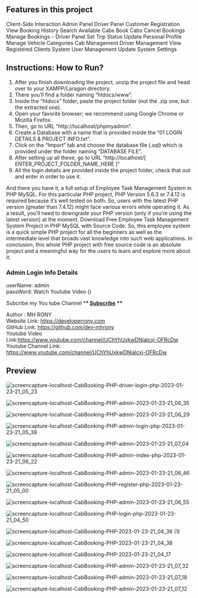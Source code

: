 ## Features in this project

Client-Side Interaction Admin Panel Driver Panel Customer Registration View Booking History Search Available Cabs Book Cabs Cancel Bookings Manage Bookings – Driver Panel Set Trip Status Update Personal Profile Manage Vehicle Categories Cab Management Driver Management View Registered Clients System User Management Update System Settings

## Instructions: How to Run?

1.  After you finish downloading the project, unzip the project file and head over to your XAMPP/Laragon directory. <br/>
2.  There you’ll find a folder naming “htdocs/www”. <br/>
3.  Inside the “htdocs” folder, paste the project folder (not the .zip one, but the extracted one). <br/>
4.  Open your favorite browser; we recommend using Google Chrome or Mozilla Firefox. <br/>
5.  Then, go to URL “http://localhost/phpmyadmin“. <br/>
6.  Create a Database with a name that is provided inside the “01 LOGIN DETAILS & PROJECT INFO.txt”. <br/>
7.  Click on the “Import” tab and choose the database file (.sql) which is provided under the folder naming “DATABASE FILE”. <br/>
8.  After setting up all these, go to URL “http://localhost/[ ENTER_PROJECT_FOLDER_NAME_HERE ]“
9.  All the login details are provided inside the project folder, check that out and enter in order to use it. <br/>

And there you have it, a full setup of Employee Task Management System in PHP MySQL. For this particular PHP project, PHP Version 5.6.3 or 7.4.12 is required because it’s well tested on both. So, users with the latest PHP version (greater than 7.4.12) might face various errors while operating it. As a result, you’ll need to downgrade your PHP version (only if you’re using the latest version) at the moment. Download Free Employee Task Management System Project in PHP MySQL with Source Code. So, this employee system is a quick simple PHP project for all the beginners as well as the intermediate level that broads vast knowledge into such web applications. In conclusion, this whole PHP project with free source code is an absolute project and a meaningful way for the users to learn and explore more about it.

### Admin Login Info Details

userName: admin <br /> passWord: Watch Youtube Video () <br/>

Subcribe my You tube Channel \***\* <a href="https://www.youtube.com/channel/UChYhUxkwDNialcxj-OFRcDw" target="_blank">Subscribe</a> \*\***

Author : MH RONY <br/> Website Link: https://developerrony.com <br /> GitHub Link: https://github.com/dev-mhrony <br /> Youtube Video Link:https://www.youtube.com/channel/UChYhUxkwDNialcxj-OFRcDw <br /> Youtube Channel Link: https://www.youtube.com/channel/UChYhUxkwDNialcxj-OFRcDw

## Preview
![screencapture-localhost-CabBooking-PHP-driver-login-php-2023-01-23-21_05_23](https://user-images.githubusercontent.com/78216965/214074206-f30bc47c-e72d-4b65-8c77-b028139dd50e.png)

![screencapture-localhost-CabBooking-PHP-admin-2023-01-23-21_06_35](https://user-images.githubusercontent.com/78216965/214074315-fa0cadda-2301-4243-a114-0f839491dde4.png)

![screencapture-localhost-CabBooking-PHP-admin-2023-01-23-21_06_29](https://user-images.githubusercontent.com/78216965/214074321-b39d1de2-72be-4061-9651-0dd1e0e83b5d.png)

![screencapture-localhost-CabBooking-PHP-admin-login-php-2023-01-23-21_05_38](https://user-images.githubusercontent.com/78216965/214074348-d917e969-20e3-4a52-a491-c39041edd845.png)

![screencapture-localhost-CabBooking-PHP-admin-2023-01-23-21_07_04](https://user-images.githubusercontent.com/78216965/214074293-edbab491-c7c0-4316-ba9c-f12af420b760.png)

![screencapture-localhost-CabBooking-PHP-admin-index-php-2023-01-23-21_06_22](https://user-images.githubusercontent.com/78216965/214074331-21a7b817-ee41-4846-aa6b-3730d1f3c338.png)

![screencapture-localhost-CabBooking-PHP-admin-2023-01-23-21_06_46](https://user-images.githubusercontent.com/78216965/214074301-08386bbd-a6c9-4b9f-9a09-1d8b48e1b1da.png)

![screencapture-localhost-CabBooking-PHP-register-php-2023-01-23-21_05_00](https://user-images.githubusercontent.com/78216965/214074221-dfc407a2-f42d-42a8-8b1f-12bfdc00e0d9.png)

![screencapture-localhost-CabBooking-PHP-admin-2023-01-23-21_06_55](https://user-images.githubusercontent.com/78216965/214074298-24befa1b-bcda-4338-a5a5-52bf4e6479db.png)

![screencapture-localhost-CabBooking-PHP-login-php-2023-01-23-21_04_50](https://user-images.githubusercontent.com/78216965/214074223-365e657d-b002-43dd-b3d2-fbadc32810cf.png)

![screencapture-localhost-CabBooking-PHP-2023-01-23-21_04_38 (1)](https://user-images.githubusercontent.com/78216965/214074228-152c1f90-6762-4e25-a686-071e29c78c32.png)

![screencapture-localhost-CabBooking-PHP-2023-01-23-21_04_38](https://user-images.githubusercontent.com/78216965/214074237-eda86ded-d5a3-48dc-99c8-32cfb461ae00.png)

![screencapture-localhost-CabBooking-PHP-2023-01-23-21_04_17](https://user-images.githubusercontent.com/78216965/214074250-c48f0b92-8947-4561-be88-1090dfc282c9.png)

![screencapture-localhost-CabBooking-PHP-admin-2023-01-23-21_07_32](https://user-images.githubusercontent.com/78216965/214074267-82a76ee4-e2be-4bb8-920f-c8ca7fa50e9f.png)

![screencapture-localhost-CabBooking-PHP-admin-2023-01-23-21_07_18](https://user-images.githubusercontent.com/78216965/214074282-9efde5b8-f744-47cd-85f0-3b84a51e773d.png)

![screencapture-localhost-CabBooking-PHP-admin-2023-01-23-21_07_12](https://user-images.githubusercontent.com/78216965/214074287-289dc87b-e9ba-41ae-8e70-6985c6578012.png)
